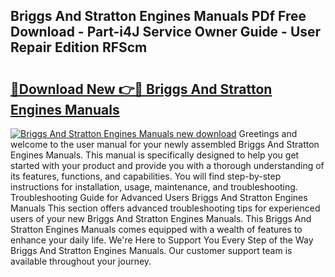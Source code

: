 ## Briggs And Stratton Engines Manuals PDf Free Download - Part-i4J Service Owner Guide - User Repair Edition RFScm

# <h2><a href="http://bc38917.oget.top/?id=Briggs+And+Stratton+Engines+Manuals">🔗Download New 👉🔴 Briggs And Stratton Engines Manuals</a></h2>

[![Briggs And Stratton Engines Manuals new download](https://i.imgur.com/5g1atiW.png)](http://bc38917.oget.top/?id=Briggs+And+Stratton+Engines+Manuals)
Greetings and welcome to the user manual for your newly assembled Briggs And Stratton Engines Manuals. This manual is specifically designed to help you get started with your product and provide you with a thorough understanding of its features, functions, and capabilities. You will find step-by-step instructions for installation, usage, maintenance, and troubleshooting. Troubleshooting Guide for Advanced Users Briggs And Stratton Engines Manuals This section offers advanced troubleshooting tips for experienced users of your new Briggs And Stratton Engines Manuals. This Briggs And Stratton Engines Manuals comes equipped with a wealth of features to enhance your daily life. We're Here to Support You Every Step of the Way Briggs And Stratton Engines Manuals. Our customer support team is available throughout your journey.
